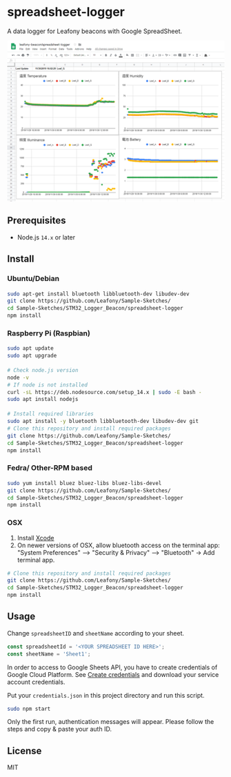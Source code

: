 # spreadsheet-logger
A data logger for Leafony beacons with Google SpreadSheet.

![image](./img/spreadsheet.png)

## Prerequisites

* Node.js `14.x` or later

## Install

### Ubuntu/Debian

```bash
sudo apt-get install bluetooth libbluetooth-dev libudev-dev
git clone https://github.com/Leafony/Sample-Sketches/
cd Sample-Sketches/STM32_Logger_Beacon/spreadsheet-logger
npm install
```

### Raspberry Pi (Raspbian)

```bash
sudo apt update
sudo apt upgrade

# Check node.js version
node -v
# If node is not installed
curl -sL https://deb.nodesource.com/setup_14.x | sudo -E bash -
sudo apt install nodejs

# Install required libraries
sudo apt install -y bluetooth libbluetooth-dev libudev-dev git
# Clone this repository and install required packages
git clone https://github.com/Leafony/Sample-Sketches/
cd Sample-Sketches/STM32_Logger_Beacon/spreadsheet-logger
npm install
```

### Fedra/ Other-RPM based

```bash
sudo yum install bluez bluez-libs bluez-libs-devel
git clone https://github.com/Leafony/Sample-Sketches/
cd Sample-Sketches/STM32_Logger_Beacon/spreadsheet-logger
npm install
```

### OSX
1. Install [Xcode](https://itunes.apple.com/ca/app/xcode/id497799835?mt=12)
2. On newer versions of OSX, allow bluetooth access on the terminal app: "System Preferences" —> "Security & Privacy" —> "Bluetooth" -> Add terminal app.

```bash
# Clone this repository and install required packages
git clone https://github.com/Leafony/Sample-Sketches/
cd Sample-Sketches/STM32_Logger_Beacon/spreadsheet-logger
npm install
```

## Usage

Change `spreadsheetID` and `sheetName` according to your sheet.

```Javascript
const spreadsheetId = '<YOUR SPREADSHEET ID HERE>';
const sheetName = 'Sheet1';
```

In order to access to Google Sheets API, you have to create credentials of Google Cloud Platform. See [Create credentials](https://developers.google.com/workspace/guides/create-credentials) and download your service account credentials.

Put your `credentials.json` in this project directory and run this script.

```sh
sudo npm start
``` 

Only the first run, authentication messages will appear. Please follow the steps and copy & paste your auth ID.

## License
MIT
